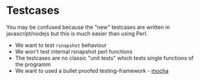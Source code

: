 Testcases
===========================

You may be confused because the "new" testcases are written in javascript/nodejs but this is much easier than using Perl.

* We want to test `rsnapshot` behaviour
* We won't test internal rsnapshot perl functions
* The testcases are no classic "unit tests" which tests single functions of the programm
* We want to used a bullet proofed testing-framework - [mocha](https://mochajs.org/)
